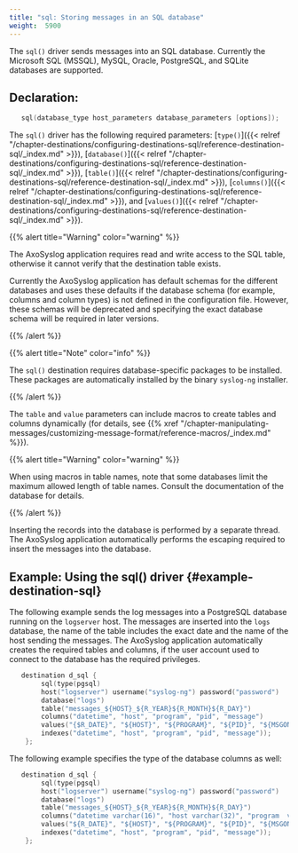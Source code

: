 ```yaml
---
title: "sql: Storing messages in an SQL database"
weight:  5900
---
```

<!-- DISCLAIMER: This file is based on the syslog-ng Open Source Edition documentation https://github.com/balabit/syslog-ng-ose-guides/commit/2f4a52ee61d1ea9ad27cb4f3168b95408fddfdf2 and is used under the terms of The syslog-ng Open Source Edition Documentation License. The file has been modified by Axoflow. -->

The `sql()` driver sends messages into an SQL database. Currently the Microsoft SQL (MSSQL), MySQL, Oracle, PostgreSQL, and SQLite databases are supported.


## Declaration:

```c
   sql(database_type host_parameters database_parameters [options]);
```

The `sql()` driver has the following required parameters: [`type()`]({{< relref "/chapter-destinations/configuring-destinations-sql/reference-destination-sql/_index.md" >}}), [`database()`]({{< relref "/chapter-destinations/configuring-destinations-sql/reference-destination-sql/_index.md" >}}), [`table()`]({{< relref "/chapter-destinations/configuring-destinations-sql/reference-destination-sql/_index.md" >}}), [`columns()`]({{< relref "/chapter-destinations/configuring-destinations-sql/reference-destination-sql/_index.md" >}}), and [`values()`]({{< relref "/chapter-destinations/configuring-destinations-sql/reference-destination-sql/_index.md" >}}).

{{% alert title="Warning" color="warning" %}}

The AxoSyslog application requires read and write access to the SQL table, otherwise it cannot verify that the destination table exists.

Currently the AxoSyslog application has default schemas for the different databases and uses these defaults if the database schema (for example, columns and column types) is not defined in the configuration file. However, these schemas will be deprecated and specifying the exact database schema will be required in later versions.

{{% /alert %}}


{{% alert title="Note" color="info" %}}

The `sql()` destination requires database-specific packages to be installed. These packages are automatically installed by the binary `syslog-ng` installer.

{{% /alert %}}

The `table` and `value` parameters can include macros to create tables and columns dynamically (for details, see {{% xref "/chapter-manipulating-messages/customizing-message-format/reference-macros/_index.md" %}}).

{{% alert title="Warning" color="warning" %}}

When using macros in table names, note that some databases limit the maximum allowed length of table names. Consult the documentation of the database for details.

{{% /alert %}}

Inserting the records into the database is performed by a separate thread. The AxoSyslog application automatically performs the escaping required to insert the messages into the database.


## Example: Using the sql() driver {#example-destination-sql}

The following example sends the log messages into a PostgreSQL database running on the `logserver` host. The messages are inserted into the `logs` database, the name of the table includes the exact date and the name of the host sending the messages. The AxoSyslog application automatically creates the required tables and columns, if the user account used to connect to the database has the required privileges.

```c
   destination d_sql {
        sql(type(pgsql)
        host("logserver") username("syslog-ng") password("password")
        database("logs")
        table("messages_${HOST}_${R_YEAR}${R_MONTH}${R_DAY}")
        columns("datetime", "host", "program", "pid", "message")
        values("{$R_DATE}", "${HOST}", "${PROGRAM}", "${PID}", "${MSGONLY}")
        indexes("datetime", "host", "program", "pid", "message"));
    };
```

The following example specifies the type of the database columns as well:

```c
   destination d_sql {
        sql(type(pgsql)
        host("logserver") username("syslog-ng") password("password")
        database("logs")
        table("messages_${HOST}_${R_YEAR}${R_MONTH}${R_DAY}")
        columns("datetime varchar(16)", "host varchar(32)", "program  varchar(20)", "pid varchar(8)", "message  varchar(200)")
        values("${R_DATE}", "${HOST}", "${PROGRAM}", "${PID}", "${MSGONLY}")
        indexes("datetime", "host", "program", "pid", "message"));
    };
```

